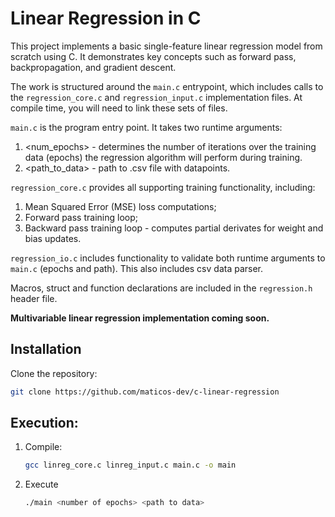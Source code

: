 # Linear Regression in C

This project implements a basic single-feature linear regression model from scratch using C. It demonstrates key concepts such as forward pass, backpropagation, and gradient descent.

The work is structured around the ```main.c``` entrypoint, which includes calls to the ```regression_core.c``` and ```regression_input.c``` implementation files. At compile time, you will need to link these sets of files.

```main.c``` is the program entry point. It takes two runtime arguments:
1. <num_epochs> - determines the number of iterations over the training data (epochs) the regression algorithm will perform during training.
2. <path_to_data> - path to .csv file with datapoints.

```regression_core.c``` provides all supporting training functionality, including:
1. Mean Squared Error (MSE) loss computations;
2. Forward pass training loop;
3. Backward pass training loop - computes partial derivates for weight and bias updates.

```regression_io.c``` includes functionality to validate both runtime arguments to ```main.c``` (epochs and path). This also includes csv data parser.

Macros, struct and function declarations are included in the ```regression.h``` header file.

**Multivariable linear regression implementation coming soon.**

## Installation 
Clone the repository:
```bash
git clone https://github.com/maticos-dev/c-linear-regression
```

## Execution:
1. Compile:
   ```bash
   gcc linreg_core.c linreg_input.c main.c -o main

2. Execute
    ```bash
    ./main <number of epochs> <path to data>
    
